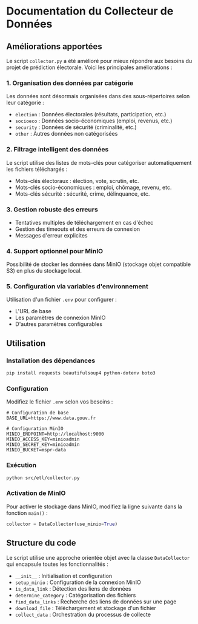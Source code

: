 # Documentation du Collecteur de Données

## Améliorations apportées

Le script `collector.py` a été amélioré pour mieux répondre aux besoins du projet de prédiction électorale. Voici les principales améliorations :

### 1. Organisation des données par catégorie

Les données sont désormais organisées dans des sous-répertoires selon leur catégorie :
- `election` : Données électorales (résultats, participation, etc.)
- `socioeco` : Données socio-économiques (emploi, revenus, etc.)
- `security` : Données de sécurité (criminalité, etc.)
- `other` : Autres données non catégorisées

### 2. Filtrage intelligent des données

Le script utilise des listes de mots-clés pour catégoriser automatiquement les fichiers téléchargés :
- Mots-clés électoraux : élection, vote, scrutin, etc.
- Mots-clés socio-économiques : emploi, chômage, revenu, etc.
- Mots-clés sécurité : sécurité, crime, délinquance, etc.

### 3. Gestion robuste des erreurs

- Tentatives multiples de téléchargement en cas d'échec
- Gestion des timeouts et des erreurs de connexion
- Messages d'erreur explicites

### 4. Support optionnel pour MinIO

Possibilité de stocker les données dans MinIO (stockage objet compatible S3) en plus du stockage local.

### 5. Configuration via variables d'environnement

Utilisation d'un fichier `.env` pour configurer :
- L'URL de base
- Les paramètres de connexion MinIO
- D'autres paramètres configurables

## Utilisation

### Installation des dépendances

```bash
pip install requests beautifulsoup4 python-dotenv boto3
```

### Configuration

Modifiez le fichier `.env` selon vos besoins :

```
# Configuration de base
BASE_URL=https://www.data.gouv.fr

# Configuration MinIO
MINIO_ENDPOINT=http://localhost:9000
MINIO_ACCESS_KEY=minioadmin
MINIO_SECRET_KEY=minioadmin
MINIO_BUCKET=mspr-data
```

### Exécution

```bash
python src/etl/collector.py
```

### Activation de MinIO

Pour activer le stockage dans MinIO, modifiez la ligne suivante dans la fonction `main()` :

```python
collector = DataCollector(use_minio=True)
```

## Structure du code

Le script utilise une approche orientée objet avec la classe `DataCollector` qui encapsule toutes les fonctionnalités :

- `__init__` : Initialisation et configuration
- `setup_minio` : Configuration de la connexion MinIO
- `is_data_link` : Détection des liens de données
- `determine_category` : Catégorisation des fichiers
- `find_data_links` : Recherche des liens de données sur une page
- `download_file` : Téléchargement et stockage d'un fichier
- `collect_data` : Orchestration du processus de collecte
